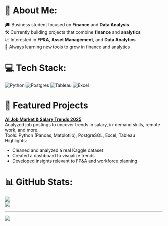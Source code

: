 # 💫 About Me:
🎓 Business student focused on **Finance** and **Data Analysis**  <br>🛠️ Currently building projects that combine **finance** and **analytics**<br>📈 Interested in **FP&A**, **Asset Management**, and **Data Analytics**<br>🧠 Always learning new tools to grow in finance and analytics<br> 

# 💻 Tech Stack:
![Python](https://img.shields.io/badge/python-3670A0?style=for-the-badge&logo=python&logoColor=ffdd54) ![Postgres](https://img.shields.io/badge/postgres-%23316192.svg?style=for-the-badge&logo=postgresql&logoColor=white) ![Tableau](https://img.shields.io/badge/Tableau-E97627?style=for-the-badge&logo=tableau&logoColor=white) ![Excel](https://img.shields.io/badge/Excel-217346?style=for-the-badge&logo=microsoft-excel&logoColor=white)

# 📁 Featured Projects
**[AI Job Market & Salary Trends 2025](https://github.com/freddypadilla/AI-Job-Market-Analysis.git)**  
Analyzed job postings to uncover trends in salary, in-demand skills, remote work, and more.  
Tools: Python (Pandas, Matplotlib), PostgreSQL, Excel, Tableau  
Highlights:
- Cleaned and analyzed a real Kaggle dataset
- Created a dashboard to visualize trends
- Developed insights relevant to FP&A and workforce planning

# 📊 GitHub Stats:
![](https://github-readme-stats.vercel.app/api?username=freddypadilla&theme=discord_old_blurple&hide_border=false&include_all_commits=false&count_private=false)<br/>
![](https://nirzak-streak-stats.vercel.app/?user=freddypadilla&theme=discord_old_blurple&hide_border=false)<br/>

---
[![](https://visitcount.itsvg.in/api?id=freddypadilla&icon=0&color=0)](https://visitcount.itsvg.in)
